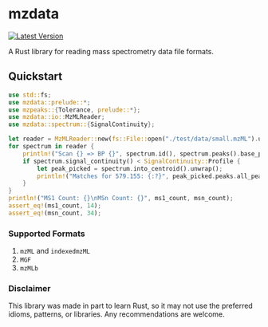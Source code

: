 # mzdata
[![Latest Version](https://img.shields.io/crates/v/mzdata.svg)](https://crates.io/crates/mzdata)

A Rust library for reading mass spectrometry data file formats.

## Quickstart
```rust
use std::fs;
use mzdata::prelude::*;
use mzpeaks::{Tolerance, prelude::*};
use mzdata::io::MzMLReader;
use mzdata::spectrum::{SignalContinuity};

let reader = MzMLReader::new(fs::File::open("./test/data/small.mzML").unwrap());
for spectrum in reader {
    println!("Scan {} => BP {}", spectrum.id(), spectrum.peaks().base_peak().mz);
    if spectrum.signal_continuity() < SignalContinuity::Profile {
        let peak_picked = spectrum.into_centroid().unwrap();
        println!("Matches for 579.155: {:?}", peak_picked.peaks.all_peaks_for(579.155, Tolerance::Da(0.02)));
    }
}
println!("MS1 Count: {}\nMSn Count: {}", ms1_count, msn_count);
assert_eq!(ms1_count, 14);
assert_eq!(msn_count, 34);
```

### Supported Formats
1. `mzML` and `indexedmzML`
2. `MGF`
3. `mzMLb`

### Disclaimer
This library was made in part to learn Rust, so it may not use the preferred idioms,
patterns, or libraries. Any recommendations are welcome.